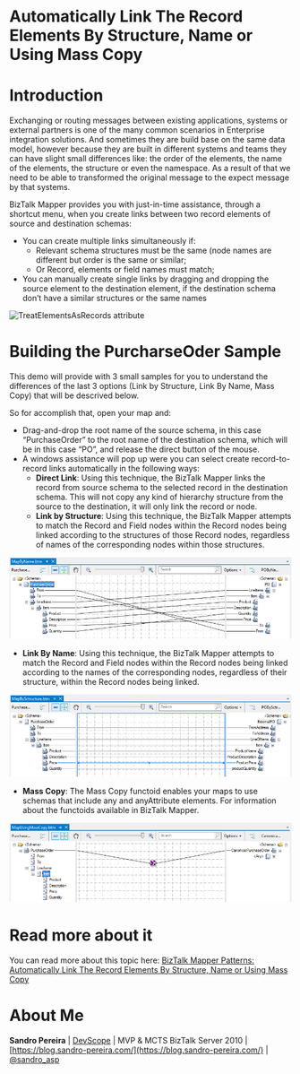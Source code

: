 # Automatically Link The Record Elements By Structure, Name or Using Mass Copy

# Introduction
Exchanging or routing messages between existing applications, systems or external partners is one of the many common scenarios in Enterprise integration solutions. And sometimes they are build base on the same data model, however because they are built in different systems and teams they can have slight small differences like: the order of the elements, the name of the elements, the structure or even the namespace. As a result of that we need to be able to transformed the original message to the expect message by that systems.

BizTalk Mapper provides you with just-in-time assistance, through a shortcut menu, when you create links between two record elements of source and destination schemas:
* You can create multiple links simultaneously if:
  * Relevant schema structures must be the same (node names are different but order is the same or similar;
  * Or Record, elements or field names must match;
* You can manually create single links by dragging and dropping the source element to the destination element, if the destination schema don’t have a similar structures or the same names

![TreatElementsAsRecords attribute](media/BizTalk-Mapper-TreatElementsAsRecords-attribute.png)

# Building the PurcharseOder Sample
This demo will provide with 3 small samples for you to understand the differences of the last 3 options (Link by Structure, Link By Name, Mass Copy) that will be descrived below.

So for accomplish that, open your map and:
* Drag-and-drop the root name of the source schema, in this case “PurchaseOrder” to the root name of the destination schema, which will be in this case “PO”, and release the direct button of the mouse.
* A windows assistance will pop up were you can select create record-to-record links automatically in the following ways:
  * **Direct Link**: Using this technique, the BizTalk Mapper links the record from source schema to the selected record in the destination schema. This will not copy any kind of hierarchy structure from the source to the destination, it will only link the record or node. 
  * **Link by Structure**: Using this technique, the BizTalk Mapper attempts to match the Record and Field nodes within the Record nodes being linked according to the structures of those Record nodes, regardless of names of the corresponding nodes within those structures.

![TreatElementsAsRecords attribute](media/Link-by-Structure.png)

  * **Link By Name**: Using this technique, the BizTalk Mapper attempts to match the Record and Field nodes within the Record nodes being linked according to the names of the corresponding nodes, regardless of their structure, within the Record nodes being linked.

![TreatElementsAsRecords attribute](media/Link-by-Name.png)

  * **Mass Copy**: The Mass Copy functoid enables your maps to use schemas that include any and anyAttribute elements. For information about the functoids available in BizTalk Mapper.

![TreatElementsAsRecords attribute](media/Mass-Copy.png)
 
# Read more about it
You can read more about this topic here: [BizTalk Mapper Patterns: Automatically Link The Record Elements By Structure, Name or Using Mass Copy](https://blog.sandro-pereira.com/2013/12/28/biztalk-mapper-patterns-automatically-link-the-record-elements-by-structure-name-or-using-mass-copy/)

# About Me
**Sandro Pereira** | [DevScope](http://www.devscope.net/) | MVP & MCTS BizTalk Server 2010 | [https://blog.sandro-pereira.com/](https://blog.sandro-pereira.com/) | [@sandro_asp](https://twitter.com/sandro_asp)

